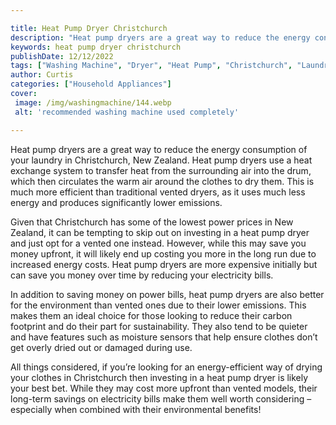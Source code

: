```yaml
---

title: Heat Pump Dryer Christchurch
description: "Heat pump dryers are a great way to reduce the energy consumption of your laundry in Christchurch, New Zealand. Heat pump dryers u...swipe up to find out"
keywords: heat pump dryer christchurch
publishDate: 12/12/2022
tags: ["Washing Machine", "Dryer", "Heat Pump", "Christchurch", "Laundry Appliances"]
author: Curtis
categories: ["Household Appliances"]
cover: 
 image: /img/washingmachine/144.webp
 alt: 'recommended washing machine used completely'

---
```


Heat pump dryers are a great way to reduce the energy consumption of your laundry in Christchurch, New Zealand. Heat pump dryers use a heat exchange system to transfer heat from the surrounding air into the drum, which then circulates the warm air around the clothes to dry them. This is much more efficient than traditional vented dryers, as it uses much less energy and produces significantly lower emissions.

Given that Christchurch has some of the lowest power prices in New Zealand, it can be tempting to skip out on investing in a heat pump dryer and just opt for a vented one instead. However, while this may save you money upfront, it will likely end up costing you more in the long run due to increased energy costs. Heat pump dryers are more expensive initially but can save you money over time by reducing your electricity bills.

In addition to saving money on power bills, heat pump dryers are also better for the environment than vented ones due to their lower emissions. This makes them an ideal choice for those looking to reduce their carbon footprint and do their part for sustainability. They also tend to be quieter and have features such as moisture sensors that help ensure clothes don’t get overly dried out or damaged during use.

All things considered, if you’re looking for an energy-efficient way of drying your clothes in Christchurch then investing in a heat pump dryer is likely your best bet. While they may cost more upfront than vented models, their long-term savings on electricity bills make them well worth considering – especially when combined with their environmental benefits!
